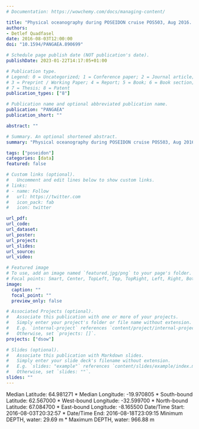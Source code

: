 ```yaml
---
# Documentation: https://wowchemy.com/docs/managing-content/

title: "Physical oceanography during POSEIDON cruise POS503, Aug 2016. Institut für Meereskunde, Universität Hamburg"
authors: 
- Detlef Quadfasel
date: 2016-08-03T12:00:00
doi: "10.1594/PANGAEA.890699"

# Schedule page publish date (NOT publication's date).
publishDate: 2023-01-22T14:17:05+01:00

# Publication type.
# Legend: 0 = Uncategorized; 1 = Conference paper; 2 = Journal article;
# 3 = Preprint / Working Paper; 4 = Report; 5 = Book; 6 = Book section;
# 7 = Thesis; 8 = Patent
publication_types: ["8"]

# Publication name and optional abbreviated publication name.
publication: "PANGAEA"
publication_short: ""

abstract: ""

# Summary. An optional shortened abstract.
summary: "Physical oceanography during POSEIDON cruise POS503, Aug 2016."

tags: ["poseidon"]
categories: [data]
featured: false

# Custom links (optional).
#   Uncomment and edit lines below to show custom links.
# links:
# - name: Follow
#   url: https://twitter.com
#   icon_pack: fab
#   icon: twitter

url_pdf:
url_code:
url_dataset: 
url_poster:
url_project:
url_slides:
url_source:
url_video:

# Featured image
# To use, add an image named `featured.jpg/png` to your page's folder. 
# Focal points: Smart, Center, TopLeft, Top, TopRight, Left, Right, BottomLeft, Bottom, BottomRight.
image:
  caption: ""
  focal_point: ""
  preview_only: false

# Associated Projects (optional).
#   Associate this publication with one or more of your projects.
#   Simply enter your project's folder or file name without extension.
#   E.g. `internal-project` references `content/project/internal-project/index.md`.
#   Otherwise, set `projects: []`.
projects: ["dsow"]

# Slides (optional).
#   Associate this publication with Markdown slides.
#   Simply enter your slide deck's filename without extension.
#   E.g. `slides: "example"` references `content/slides/example/index.md`.
#   Otherwise, set `slides: ""`.
slides: ""
---
```

Median Latitude: 64.981271 * Median Longitude: -19.970805 * South-bound Latitude: 62.567000 * West-bound Longitude: -32.599700 * North-bound Latitude: 67.084700 * East-bound Longitude: -8.165500
Date/Time Start: 2016-08-03T20:32:57 * Date/Time End: 2016-08-18T23:09:15
Minimum DEPTH, water: 29.69 m * Maximum DEPTH, water: 966.88 m